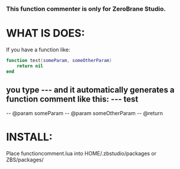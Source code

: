 ### This function commenter is only for ZeroBrane Studio.

# WHAT IS DOES:
If you have a function like:

```lua
function test(someParam, someOtherParam)
	return nil
end
```

you type --- and it automatically generates a function comment like this:
--- test 
-- 
-- @param someParam
-- @param someOtherParam
-- @return 

# INSTALL:
Place functioncomment.lua into HOME/.zbstudio/packages or ZBS/packages/
